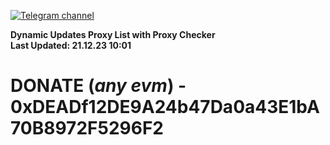 [![Telegram channel](https://img.shields.io/endpoint?url=https://runkit.io/damiankrawczyk/telegram-badge/branches/master?url=https://t.me/n4z4v0d)](https://t.me/n4z4v0d) 

**Dynamic Updates Proxy List with Proxy Checker**  
**Last Updated: 21.12.23 10:01**

# DONATE (_any evm_) - 0xDEADf12DE9A24b47Da0a43E1bA70B8972F5296F2
